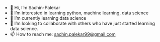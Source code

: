 - 👋 Hi, I’m Sachin-Palekar
- 👀 I’m interested in learning python, machine learning, data science
- 🌱 I’m currently learning data science
- 💞️ I’m looking to collaborate with others who have just started learning data science.
- 📫 How to reach me: sachin.palekar99@gmail.com
